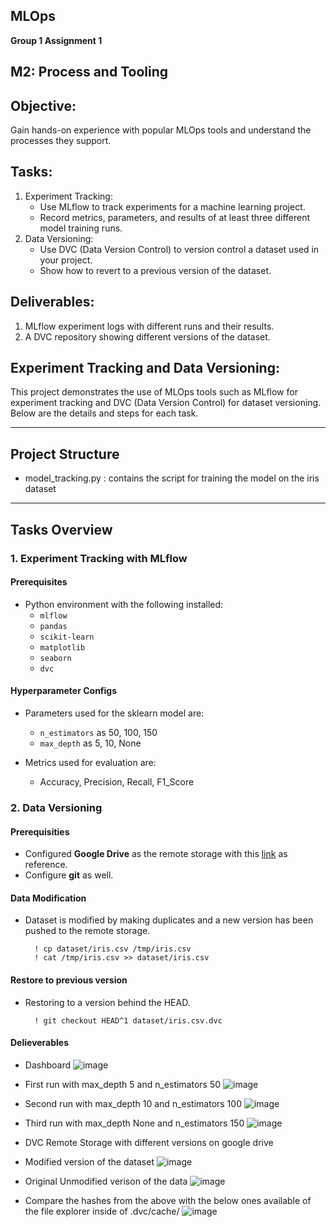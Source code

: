 ## MLOps
**Group 1 Assignment 1**<br>

## M2: Process and Tooling
## Objective: 
Gain hands-on experience with popular MLOps tools and understand the processes they support.

## Tasks:
1.	Experiment Tracking:
	-	Use MLflow to track experiments for a machine learning project.
	-	Record metrics, parameters, and results of at least three different model training runs.
2.	Data Versioning:
	-	Use DVC (Data Version Control) to version control a dataset used in your project.
  	-	Show how to revert to a previous version of the dataset.

## Deliverables:
1.	MLflow experiment logs with different runs and their results.
2.	A DVC repository showing different versions of the dataset.

## Experiment Tracking and Data Versioning:

This project demonstrates the use of MLOps tools such as MLflow for experiment tracking and DVC (Data Version Control) for dataset versioning. Below are the details and steps for each task.

---

## Project Structure

- model_tracking.py : contains the script for training the model on the iris dataset

---

## Tasks Overview

### 1. Experiment Tracking with MLflow

#### Prerequisites
- Python environment with the following installed:
  - `mlflow`
  - `pandas`
  - `scikit-learn`
  - `matplotlib`
  - `seaborn`
  - `dvc`
 
#### Hyperparameter Configs
- Parameters used for the sklearn model are:
  - `n_estimators` as 50, 100, 150
  - `max_depth` as 5, 10, None
 
- Metrics used for evaluation are:
  - Accuracy, Precision, Recall, F1_Score

### 2. Data Versioning

#### Prerequisities
- Configured **Google Drive** as the remote storage with this [link](https://dvc.org/doc/user-guide/data-management/remote-storage/google-drive) as reference.
- Configure **git** as well.

#### Data Modification
- Dataset is modified by making duplicates and a new version has been pushed to the remote storage.

  		! cp dataset/iris.csv /tmp/iris.csv
		! cat /tmp/iris.csv >> dataset/iris.csv

#### Restore to previous version
- Restoring to a version behind the HEAD.

  		! git checkout HEAD^1 dataset/iris.csv.dvc

#### Delieverables
- Dashboard
  ![image](https://github.com/user-attachments/assets/c8e13260-2303-468b-a17b-d90c21eb856d)
- First run with max_depth 5 and n_estimators 50
  ![image](https://github.com/user-attachments/assets/ed9ac21a-6092-4e42-9ad3-c76293f181a5)
- Second run with max_depth 10 and n_estimators 100
  ![image](https://github.com/user-attachments/assets/94185b68-7f1a-4c69-9161-2fde7218510a)
- Third run with max_depth None and n_estimators 150
  ![image](https://github.com/user-attachments/assets/5fd473b2-0b9c-4208-b1c5-e5c6fdfce7e6)

- DVC Remote Storage with different versions on google drive
- Modified version of the dataset
  ![image](https://github.com/user-attachments/assets/849973d2-022a-4ca6-9c43-de93135c9187)

- Original Unmodified verison of the data
  ![image](https://github.com/user-attachments/assets/1c9fecc3-0b81-468a-8452-35b2abb80948)

- Compare the hashes from the above with the below ones available of the file explorer inside of .dvc/cache/
  ![image](https://github.com/user-attachments/assets/3ec5ee9a-fdab-4573-a41b-5265df84c293)


  




